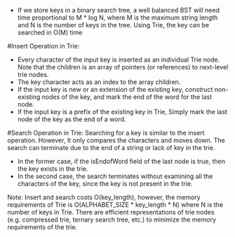 - If we store keys in a binary search tree, a well balanced BST will need time proportional to M * log N, where M is the maximum string length and N is the number of keys in the tree. Using Trie, the key can be searched in O(M) time


#Insert Operation in Trie:
- Every character of the input key is inserted as an individual Trie node. Note that the children is an array of pointers (or references) to next-level trie nodes. 
- The key character acts as an index to the array children. 
- If the input key is new or an extension of the existing key, construct non-existing nodes of the key, and mark the end of the word for the last node. 
- If the input key is a prefix of the existing key in Trie, Simply mark the last node of the key as the end of a word. 

#Search Operation in Trie:
Searching for a key is similar to the insert operation. However, It only compares the characters and moves down. The search can terminate due to the end of a string or lack of key in the trie. 
- In the former case, if the isEndofWord field of the last node is true, then the key exists in the trie. 
- In the second case, the search terminates without examining all the characters of the key, since the key is not present in the trie.

Note: Insert and search costs O(key_length), however, the memory requirements of Trie is O(ALPHABET_SIZE * key_length * N) where N is the number of keys in Trie. There are efficient representations of trie nodes (e.g. compressed trie, ternary search tree, etc.) to minimize the memory requirements of the trie.